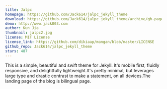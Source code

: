 ```yaml
---
title: Jalpc
homepage: https://github.com/Jack614/jalpc_jekyll_theme
download: https://github.com/Jack614/jalpc_jekyll_theme/archive/gh-pages.zip
demo: http://www.jack003.com
author: Kun Jia
thumbnail: jalpc2.jpg
license: MIT License
license_link: https://github.com/dikiaap/mangan/blob/master/LICENSE
github_repo: Jack614/jalpc_jekyll_theme
stars: 487
---
```


This is a simple, beautiful and swift theme for Jekyll. It's mobile first, fluidly responsive, and delightfully lightweight.It's pretty minimal, but leverages large type and drastic contrast to make a statement, on all devices.The landing page of the blog is bilingual page.
